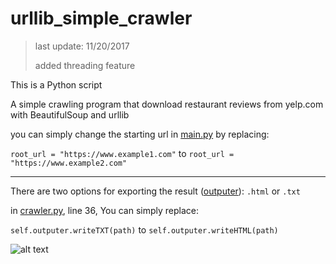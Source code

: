 # urllib_simple_crawler

> last update: 11/20/2017
>
> added threading feature

This is a Python script

A simple crawling program that download restaurant reviews from yelp.com with BeautifulSoup and urllib

you can simply change the starting url in [main.py](https://github.com/JeffreyWang2864/urllib_simple_crawler/blob/master/main.py)
by replacing: 

`root_url = "https://www.example1.com"` to `root_url = "https://www.example2.com"`

---

There are two options for exporting the result ([outputer](https://github.com/JeffreyWang2864/urllib_simple_crawler/blob/master/crawl/outputer.py)): `.html` or `.txt`


in [crawler.py](https://github.com/JeffreyWang2864/urllib_simple_crawler/blob/master/crawl/crawler.py), line 36, You can simply replace:

`self.outputer.writeTXT(path)` to `self.outputer.writeHTML(path)`

![alt text](https://github.com/JeffreyWang2864/urllib_simple_crawler/blob/master/images/running.png)
